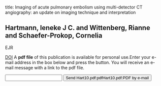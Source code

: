 title: Imaging of acute pulmonary embolism using multi-detector CT angiography: an update on imaging technique and interpretation

## Hartmann, Ieneke J C. and Wittenberg, Rianne and Schaefer-Prokop, Cornelia
EJR

<a href="https://doi.org/10.1016/j.ejrad.2010.02.007">DOI</a>
A <b>pdf file</b> of this publication is available for personal use.Enter your e-mail address in the box below and press the button. You will receive an e-mail message with a link to the pdf file.
<form action="sender.php">  <input type="text" name="email">  <input type="submit" value="Send Hart10.pdf:pdfHart10.pdf:PDF by e-mail"></form>